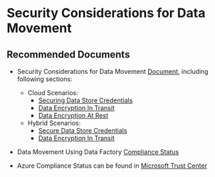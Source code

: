 <properties
	pageTitle="Security Considerations for Data Movement in Azure Data Factory"
	description="Security for Azure Data Movement Service"
	infoBubbleText=""
	authors="chez-charlie"
	ms.author="chez"
	articleId="1585a117-c6ab-40e3-8996-c4d57f44aaa0"
	diagnosticScenario=""
	selfHelpType="generic"
	supportTopicIds="32629477"
	resourceTags=""
	productPesIds="15613"
	cloudEnvironments="public"
/>

# Security Considerations for Data Movement

## **Recommended Documents**

* Security Considerations for Data Movement [Document](https://docs.microsoft.com/azure/data-factory/data-movement-security-considerations), including following sections: <br>
  * Cloud Scenarios: <br>
    * [Securing Data Store Credentials](https://docs.microsoft.com/azure/data-factory/data-movement-security-considerations#securing-data-store-credentials) <br>
    * [Data Encryption In Transit](https://docs.microsoft.com/azure/data-factory/data-movement-security-considerations#data-encryption-in-transit) <br>
    * [Data Encryption At Rest](https://docs.microsoft.com/azure/data-factory/data-movement-security-considerations#data-encryption-at-rest) <br>
  * Hybrid Scenarios: <br>
    * [Secure Data Store Credentials](https://docs.microsoft.com/azure/data-factory/data-movement-security-considerations#on-premises-data-store-credentials) <br>
    * [Data Encryption In Transit](https://docs.microsoft.com/azure/data-factory/data-movement-security-considerations#encryption-in-transit) <br>

* Data Movement Using Data Factory [Compliance Status](https://docs.microsoft.com/azure/data-factory/data-movement-security-considerations) <br>
* Azure Compliance Status can be found in [Microsoft Trust Center](https://www.microsoft.com/trustcenter/default.aspx) <br>
